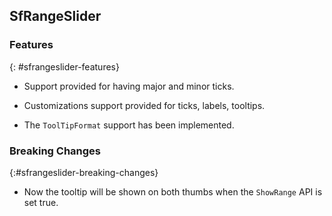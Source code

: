 ## SfRangeSlider

### Features
{: #sfrangeslider-features}

* Support provided for having major and minor ticks.

* Customizations support provided for ticks, labels, tooltips.

* The `ToolTipFormat` support has been implemented.


### Breaking Changes
{:#sfrangeslider-breaking-changes}

* Now the tooltip will be shown on both thumbs when the `ShowRange` API is set true.